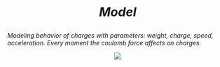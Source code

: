 # <p align = 'center'> *Model* </p>
*Modeling behavior of charges with parameters: weight, charge, speed, acceleration. Every moment the coulomb force affects on charges.*

<p align="center">
  <img src="https://user-images.githubusercontent.com/57514498/166118554-b4a9ffc3-c839-493c-9906-d1d25adcd066.gif">
</p>
